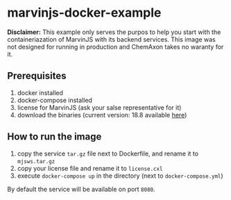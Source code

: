 # marvinjs-docker-example

**Disclaimer:** This example only serves the purpos to help you start
with the containeriazation of MarvinJS with its backend services. This
image was not designed for running in production and ChemAxon takes no
waranty for it.

## Prerequisites

1. docker installed
2. docker-compose installed
3. license for MarvinJS (ask your salse representative for it)
4. download the binaries (current version: 18.8 available [here](https://chemaxon.com/download?dl=%2Fdata%2Fdownload%2Fmjs-mini%2F19.8.0%2Fmjsws_unix_19.8.tar.gz))

## How to run the image

1. copy the service `tar.gz` file next to Dockerfile, and rename it to `mjsws.tar.gz`
2. copy your license file and rename it to `license.cxl`
3. execute `docker-compose up` in the directory (next to `docker-compose.yml`)

By default the service will be available on port `8080`.

